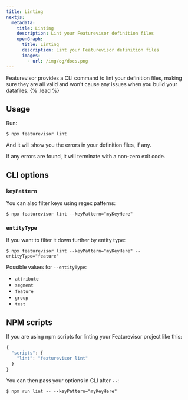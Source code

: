 ```yaml
---
title: Linting
nextjs:
  metadata:
    title: Linting
    description: Lint your Featurevisor definition files
    openGraph:
      title: Linting
      description: Lint your Featurevisor definition files
      images:
        - url: /img/og/docs.png
---
```


Featurevisor provides a CLI command to lint your definition files, making sure they are all valid and won't cause any issues when you build your datafiles. {% .lead %}

## Usage

Run:

```{% title="Command" %}
$ npx featurevisor lint
```

And it will show you the errors in your definition files, if any.

If any errors are found, it will terminate with a non-zero exit code.

## CLI options

### `keyPattern`

You can also filter keys using regex patterns:

```{% title="Command" %}
$ npx featurevisor lint --keyPattern="myKeyHere"
```

### `entityType`

If you want to filter it down further by entity type:

```{% title="Command" %}
$ npx featurevisor lint --keyPattern="myKeyHere" --entityType="feature"
```

Possible values for `--entityType`:

- `attribute`
- `segment`
- `feature`
- `group`
- `test`

## NPM scripts

If you are using npm scripts for linting your Featurevisor project like this:

```js {% path="package.json" %} }
{
  "scripts": {
    "lint": "featurevisor lint"
  }
}
```

You can then pass your options in CLI after `--`:

```
$ npm run lint -- --keyPattern="myKeyHere"
```
